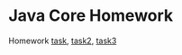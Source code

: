 # Java Core Homework

Homework [task](https://github.com/netology-code/jd-homeworks/blob/master/spring_boot_rest/task1/README.md), [task2](https://github.com/netology-code/jd-homeworks/blob/master/linux/task1/README.md), [task3](https://github.com/netology-code/jd-homeworks/blob/master/docker/task1/README.md)


